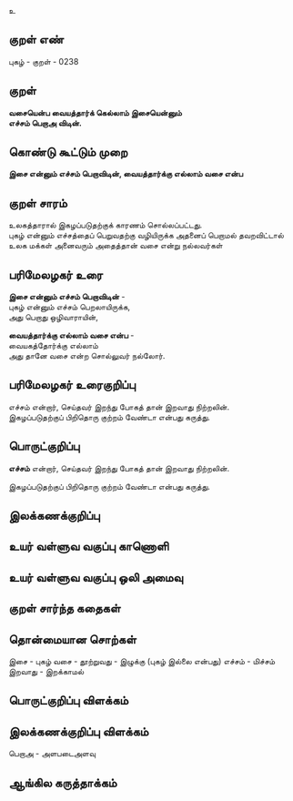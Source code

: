 உ

## குறள் எண் 

புகழ்  - குறள் - 0238  

## குறள் 

**வசையென்ப வையத்தார்க் கெல்லாம் இசையென்னும்  
எச்சம் பெறாஅ விடின்.**

## கொண்டு கூட்டும் முறை

**இசை என்னும் எச்சம் பெறாவிடின், வையத்தார்க்கு எல்லாம் வசை என்ப**

## குறள் சாரம் 

உலகத்தாரால் இகழப்படுதற்குக் காரணம் சொல்லப்பட்டது.  
புகழ் என்னும் எச்சத்தைப் பெறுவதற்கு வழியிருக்க அதனைப் பெறாமல் தவறவிட்டால் உலக மக்கள் அனைவரும் அதைத்தான் வசை என்று நல்லவர்கள் 

## பரிமேலழகர் உரை


**இசை என்னும் எச்சம் பெறாவிடின்** -  
புகழ் என்னும் எச்சம் பெறலாயிருக்க,  
அது பெறாது ஒழிவாராயின்,  

**வையத்தார்க்கு எல்லாம் வசை என்ப** -  
வையகத்தோர்க்கு எல்லாம்  
அது தானே வசை என்ற சொல்லுவர் நல்லோர்.  

## பரிமேலழகர் உரைகுறிப்பு   

எச்சம் என்றார், செய்தவர் இறந்து போகத் தான் இறவாது நிற்றலின்.  
இகழப்படுதற்குப் பிறிதொரு குற்றம் வேண்டா என்பது கருத்து.  

## பொருட்குறிப்பு 

**எச்சம்** என்றார், செய்தவர் இறந்து போகத் தான் இறவாது நிற்றலின்.  

இகழப்படுதற்குப் பிறிதொரு குற்றம் வேண்டா என்பது கருத்து.    

## இலக்கணக்குறிப்பு  


## உயர் வள்ளுவ வகுப்பு காணொளி


## உயர் வள்ளுவ வகுப்பு ஒலி அமைவு 

 
## குறள் சார்ந்த கதைகள் 


## தொன்மையான சொற்கள்

இசை - புகழ்
வசை - தூற்றுவது - இழுக்கு (புகழ் இல்லை என்பது)
எச்சம் - மிச்சம்
இறவாது - இறக்காமல் 

## பொருட்குறிப்பு விளக்கம்


## இலக்கணக்குறிப்பு விளக்கம்

பெறாஅ - அளபடைஅளவு

## ஆங்கில கருத்தாக்கம் 


